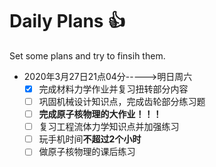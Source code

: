 # Daily Plans :+1:
Set some plans and try to finsih them. 
* 2020年3月27日21点04分----->明日周六  
  - [x] 完成材料力学作业并复习扭转部分内容
  - [ ] 巩固机械设计知识点，完成齿轮部分练习题
  - [ ] **完成原子核物理的大作业！！！**
  - [ ] 复习工程流体力学知识点并加强练习
  - [ ] 玩手机时间**不超过2个小时**
  - [ ] 做原子核物理的课后练习
